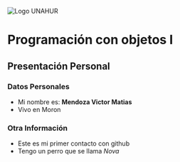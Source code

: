 ![Logo UNAHUR](./UNAHUR.png)

# Programación con objetos I
## Presentación Personal

### Datos Personales
- Mi nombre es: **Mendoza Victor Matias**
- Vivo en Moron


### Otra Información
- Este es mi primer contacto con github
- Tengo un perro que se llama *Nova*
